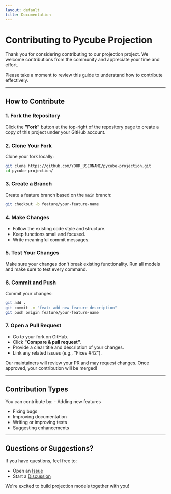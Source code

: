 ```yaml
---
layout: default
title: Documentation
---
```


# Contributing to Pycube Projection

Thank you for considering contributing to our projection project.
We welcome contributions from the community and appreciate your time and
effort.

Please take a moment to review this guide to understand how to
contribute effectively.

------------------------------------------------------------------------

## How to Contribute

### 1. Fork the Repository

Click the **"Fork"** button at the top-right of the repository page to
create a copy of this project under your GitHub account.

### 2. Clone Your Fork

Clone your fork locally:

``` bash
git clone https://github.com/YOUR_USERNAME/pycube-projection.git
cd pycube-projection/
```

### 3. Create a Branch

Create a feature branch based on the `main` branch:

``` bash
git checkout -b feature/your-feature-name
```

### 4. Make Changes

-   Follow the existing code style and structure.
-   Keep functions small and focused.
-   Write meaningful commit messages.

### 5. Test Your Changes

Make sure your changes don't break existing functionality. Run all models and make sure to test every command.

### 6. Commit and Push

Commit your changes:

``` bash
git add .
git commit -m "feat: add new feature description"
git push origin feature/your-feature-name
```

### 7. Open a Pull Request

-   Go to your fork on GitHub.
-   Click **"Compare & pull request"**.
-   Provide a clear title and description of your changes.
-   Link any related issues (e.g., "Fixes #42").

Our maintainers will review your PR and may request changes. Once
approved, your contribution will be merged!

------------------------------------------------------------------------

## Contribution Types

You can contribute by: - Adding new features 
- Fixing bugs 
- Improving documentation 
- Writing or improving tests 
- Suggesting enhancements 

------------------------------------------------------------------------

## Questions or Suggestions?

If you have questions, feel free to:
- Open an
[Issue](https://github.com/%5BOWNER%5D/%5BPROJECT_NAME%5D/issues)
- Start a
[Discussion](https://github.com/%5BOWNER%5D/%5BPROJECT_NAME%5D/discussions)

We're excited to build projection models together with you!